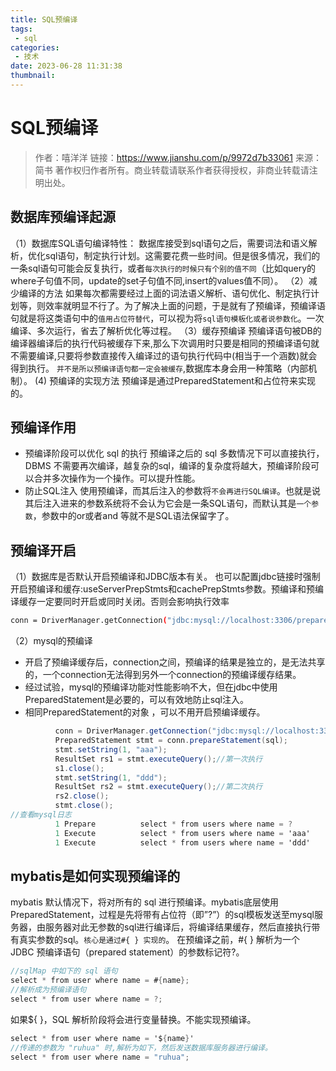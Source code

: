 ```yaml
---
title: SQL预编译
tags:
 - sql
categories:
 - 技术
date: 2023-06-28 11:31:38
thumbnail:
---
```

# SQL预编译

> 作者：嘻洋洋
> 链接：https://www.jianshu.com/p/9972d7b33061
> 来源：简书
> 著作权归作者所有。商业转载请联系作者获得授权，非商业转载请注明出处。

## 数据库预编译起源

（1）数据库SQL语句编译特性：
 数据库接受到sql语句之后，需要词法和语义解析，优化sql语句，制定执行计划。这需要花费一些时间。但是很多情况，我们的一条sql语句可能会反复执行，或者`每次执行的时候只有个别的值不同`（比如query的where子句值不同，update的set子句值不同,insert的values值不同）。
 （2）减少编译的方法
 如果每次都需要经过上面的词法语义解析、语句优化、制定执行计划等，则效率就明显不行了。为了解决上面的问题，于是就有了预编译，预编译语句就是将这类语句中的`值用占位符替代`，可以视为将`sql语句模板化或者说参数化`。一次编译、多次运行，省去了解析优化等过程。
 （3）缓存预编译
 预编译语句被DB的编译器编译后的执行代码被缓存下来,那么下次调用时只要是相同的预编译语句就不需要编译,只要将参数直接传入编译过的语句执行代码中(相当于一个涵数)就会得到执行。
 `并不是所以预编译语句都一定会被缓存`,数据库本身会用一种策略（内部机制）。
 (4) 预编译的实现方法
 预编译是通过PreparedStatement和占位符来实现的。

## 预编译作用

- 预编译阶段可以优化 sql 的执行
   预编译之后的 sql 多数情况下可以直接执行，DBMS 不需要再次编译，越复杂的sql，编译的复杂度将越大，预编译阶段可以合并多次操作为一个操作。可以提升性能。
- 防止SQL注入
   使用预编译，而其后注入的参数将`不会再进行SQL编译`。也就是说其后注入进来的参数系统将不会认为它会是一条SQL语句，而默认其是`一个参数`，参数中的or或者and 等就不是SQL语法保留字了。

## 预编译开启

（1）数据库是否默认开启预编译和JDBC版本有关。
 也可以配置jdbc链接时强制开启预编译和缓存:useServerPrepStmts和cachePrepStmts参数。预编译和预编译缓存一定要同时开启或同时关闭。否则会影响执行效率



```bash
conn = DriverManager.getConnection("jdbc:mysql://localhost:3306/prepare_stmt_test?user=root&password=root&useServerPrepStmts=true&cachePrepStmts=true");  
```

（2）mysql的预编译

- 开启了预编译缓存后，connection之间，预编译的结果是独立的，是无法共享的，一个connection无法得到另外一个connection的预编译缓存结果。
- 经过试验，mysql的预编译功能对性能影响不大，但在jdbc中使用PreparedStatement是必要的，可以有效地防止sql注入。
- 相同PreparedStatement的对象 ，可以不用开启预编译缓存。



```csharp
          conn = DriverManager.getConnection("jdbc:mysql://localhost:3306/prepare_stmt_test?user=root&password=root&useServerPrepStmts=true");  
          PreparedStatement stmt = conn.prepareStatement(sql);  
          stmt.setString(1, "aaa");  
          ResultSet rs1 = stmt.executeQuery();//第一次执行  
          s1.close();  
          stmt.setString(1, "ddd");  
          ResultSet rs2 = stmt.executeQuery();//第二次执行  
          rs2.close();  
          stmt.close(); 
//查看mysql日志
          1 Prepare          select * from users where name = ?
          1 Execute          select * from users where name = 'aaa'
          1 Execute          select * from users where name = 'ddd'
```

## mybatis是如何实现预编译的

mybatis 默认情况下，将对所有的 sql 进行预编译。mybatis底层使用PreparedStatement，过程是先将带有占位符（即”?”）的sql模板发送至mysql服务器，由服务器对此无参数的sql进行编译后，将编译结果缓存，然后直接执行带有真实参数的sql。`核心是通过#{ } 实现的`。
 在预编译之前，#{ } 解析为一个 JDBC 预编译语句（prepared statement）的参数标记符?。



```csharp
//sqlMap 中如下的 sql 语句
select * from user where name = #{name};
//解析成为预编译语句
select * from user where name = ?;
```

如果${ }，SQL 解析阶段将会进行变量替换。不能实现预编译。



```csharp
select * from user where name = '${name}'
//传递的参数为 "ruhua" 时,解析为如下，然后发送数据库服务器进行编译。
select * from user where name = "ruhua";
```

